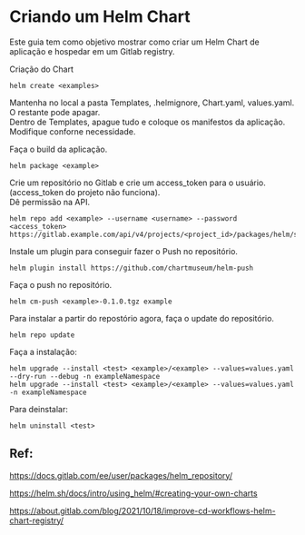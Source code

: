 # Criando um Helm Chart 

Este guia tem como objetivo mostrar como criar um Helm Chart de aplicação e hospedar em um Gitlab registry.


Criação do Chart
```
helm create <examples>
```

Mantenha no local a pasta Templates, .helmignore, Chart.yaml, values.yaml.\
O restante pode apagar.\
Dentro de Templates, apague tudo e coloque os manifestos da aplicação.\
Modifique conforne necessidade. 

Faça o build da aplicação.
```
helm package <example>
```

Crie um repositório no Gitlab e crie um access_token para o usuário. (access_token do projeto não funciona).\
Dê permissão na API.
```
helm repo add <example> --username <username> --password <access_token>  https://gitlab.example.com/api/v4/projects/<project_id>/packages/helm/stable
```

Instale um plugin para conseguir fazer o Push no repositório.
```
helm plugin install https://github.com/chartmuseum/helm-push
```
Faça o push no repositório.
```
helm cm-push <example>-0.1.0.tgz example
```

Para instalar a partir do repostório agora, faça o update do repositório.
```
helm repo update
```

Faça a instalação:
```
helm upgrade --install <test> <example>/<example> --values=values.yaml --dry-run --debug -n exampleNamespace
helm upgrade --install <test> <example>/<example> --values=values.yaml -n exampleNamespace
```

Para deinstalar:
```
helm uninstall <test>
```

## Ref:
<https://docs.gitlab.com/ee/user/packages/helm_repository/>

<https://helm.sh/docs/intro/using_helm/#creating-your-own-charts>

<https://about.gitlab.com/blog/2021/10/18/improve-cd-workflows-helm-chart-registry/>
